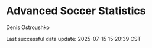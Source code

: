 # Advanced Soccer Statistics
Denis Ostroushko

<!-- gfm -->

Last successful data update: 2025-07-15 15:20:39 CST
